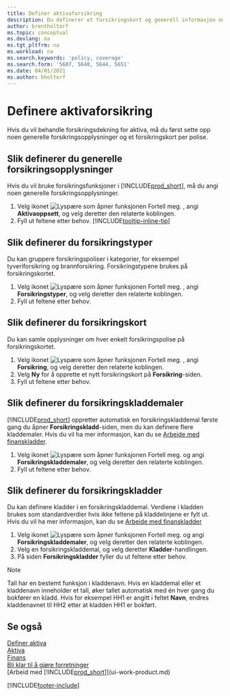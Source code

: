 ```yaml
---
title: Definer aktivaforsikring
description: Du definerer et forsikringskort og generell informasjon om forsikringspolise for å behandle forsikringsdekning for aktiva.
author: brentholtorf
ms.topic: conceptual
ms.devlang: na
ms.tgt_pltfrm: na
ms.workload: na
ms.search.keywords: 'policy, coverage'
ms.search.form: '5607, 5648, 5644, 5651'
ms.date: 04/01/2021
ms.author: bholtorf
---
```

# Definere aktivaforsikring

Hvis du vil behandle forsikringsdekning for aktiva, må du først sette opp noen generelle forsikringsopplysninger og et forsikringskort per polise.

## Slik definerer du generelle forsikringsopplysninger

Hvis du vil bruke forsikringsfunksjoner i [!INCLUDE[prod_short](includes/prod_short.md)], må du angi noen generelle forsikringsopplysninger.  

1. Velg ikonet ![Lyspære som åpner funksjonen Fortell meg.](media/ui-search/search_small.png "Fortell hva du vil gjøre") , angi **Aktivaoppsett**, og velg deretter den relaterte koblingen.  
2. Fyll ut feltene etter behov. [!INCLUDE[tooltip-inline-tip](includes/tooltip-inline-tip_md.md)]  

## Slik definerer du forsikringstyper

Du kan gruppere forsikringspoliser i kategorier, for eksempel tyveriforsikring og brannforsikring. Forsikringstypene brukes på forsikringskortet.

1. Velg ikonet ![Lyspære som åpner funksjonen Fortell meg.](media/ui-search/search_small.png "Fortell hva du vil gjøre") , angi **Forsikringstyper**, og velg deretter den relaterte koblingen.  
2. Fyll ut feltene etter behov.

## Slik definerer du forsikringskort

Du kan samle opplysninger om hver enkelt forsikringspolise på forsikringskortet.  

1. Velg ikonet ![Lyspære som åpner funksjonen Fortell meg.](media/ui-search/search_small.png "Fortell hva du vil gjøre") , angi **Forsikring**, og velg deretter den relaterte koblingen.  
2. Velg **Ny** for å opprette et nytt forsikringskort på **Forsikring**-siden.  
3. Fyll ut feltene etter behov.

## Slik definerer du forsikringskladdemaler

[!INCLUDE[prod_short](includes/prod_short.md)] oppretter automatisk en forsikringskladdemal første gang du åpner **Forsikringskladd**-siden, men du kan definere flere kladdemaler. Hvis du vil ha mer informasjon, kan du se [Arbeide med finanskladder](ui-work-general-journals.md).  

1. Velg ikonet ![Lyspære som åpner funksjonen Fortell meg.](media/ui-search/search_small.png "Fortell hva du vil gjøre") og angi **Forsikringskladdemaler**, og velg deretter den relaterte koblingen.  
2. Fyll ut feltene etter behov.

## Slik definerer du forsikringskladder

Du kan definere kladder i en forsikringskladdemal. Verdiene i kladden brukes som standardverdier hvis ikke feltene på kladdelinjene er fylt ut. Hvis du vil ha mer informasjon, kan du se [Arbeide med finanskladder](ui-work-general-journals.md)  

1. Velg ikonet ![Lyspære som åpner funksjonen Fortell meg.](media/ui-search/search_small.png "Fortell hva du vil gjøre") og angi **Forsikringskladdemaler**, og velg deretter den relaterte koblingen.  
2. Velg en forsikringskladdemal, og velg deretter **Kladder**-handlingen.
3. På siden **Forsikringskladder** fyller du ut feltene etter behov.

> [!NOTE]  
>   Tall har en bestemt funksjon i kladdenavn. Hvis en kladdemal eller et kladdenavn inneholder et tall, øker tallet automatisk med én hver gang du bokfører en kladd. Hvis for eksempel HH1 er angitt i feltet **Navn**, endres kladdenavnet til HH2 etter at kladden HH1 er bokført.

## Se også

[Definer aktiva](fa-setup.md)  
[Aktiva](fa-manage.md)  
[Finans](finance.md)  
[Bli klar til å gjøre forretninger](ui-get-ready-business.md)  
[Arbeid med [!INCLUDE[prod_short](includes/prod_short.md)]](ui-work-product.md)


[!INCLUDE[footer-include](includes/footer-banner.md)]
